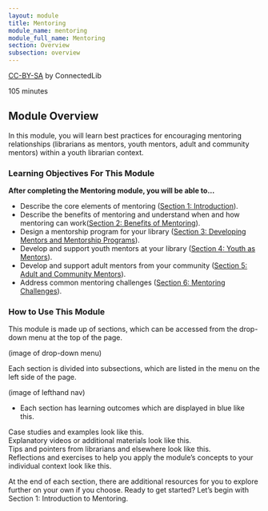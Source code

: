 ```yaml
---
layout: module
title: Mentoring
module_name: mentoring
module_full_name: Mentoring
section: Overview
subsection: overview
---
```


<p class="made-by"><a href="https://creativecommons.org/licenses/by-sa/4.0">CC-BY-SA</a> by ConnectedLib</p>

<p class="time">105 minutes</p>

## Module Overview

<p class="summary">In this module, you will learn best practices for encouraging mentoring relationships (librarians as mentors, youth mentors, adult and community mentors) within a youth librarian context. </p>

### Learning Objectives For This Module
**After completing the Mentoring module, you will be able to…**
<ul class="fancy">
	<li>Describe the core elements of mentoring  (<a href="{{site.url}}{{site.baseurl}}/partnerships/section-1-0.md">Section 1: Introduction</a>).</li>
	<li>Describe the benefits of mentoring and understand when and how mentoring can work(<a href="{{site.url}}{{site.baseurl}}/partnerships/section-2-0/">Section 2: Benefits of Mentoring</a>).</li>
	<li>Design a mentorship program for your library (<a href="{{site.url}}{{site.baseurl}}/partnerships/section-3-0.md">Section 3: Developing Mentors and Mentorship Programs</a>).</li>
	<li>Develop and support youth mentors at your library (<a href="{{site.url}}{{site.baseurl}}/partnerships/section-4-0.md">Section 4: Youth as Mentors</a>).</li>
  <li>Develop and support adult mentors from your community (<a href="{{site.url}}{{site.baseurl}}/partnerships/section-5-0.md">Section 5: Adult and Community Mentors</a>).</li>
  <li>Address common mentoring challenges  (<a href="{{site.url}}{{site.baseurl}}/partnerships/section-6-0.md">Section 6: Mentoring Challenges</a>).</li>
</ul>

### How to Use This Module

This module is made up of sections, which can be accessed from the drop-down menu at the top of the page.

(image of drop-down menu)

Each section is divided into subsections, which are listed in the menu on the left side of the page. 

(image of lefthand nav)

<ul class="fancy">
	<li>Each section has learning outcomes which are displayed in blue like this.</li>
</ul>

<div class="case_study_box">Case studies and examples look like this.</div>

<div class="explanatory">Explanatory videos or additional materials look like this.</div> 

<div class="tips">Tips and pointers from librarians and elsewhere look like this.</div>

<div class="reflection">Reflections and exercises to help you apply the module’s concepts to your individual context look like this.</div> 

At the end of each section, there are additional resources for you to explore further on your own if you choose.
Ready to get started? Let’s begin with Section 1: Introduction to Mentoring.
